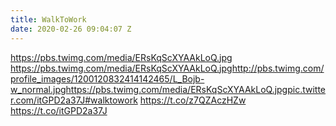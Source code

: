 ```yaml
---
title: WalkToWork
date: 2020-02-26 09:04:07 Z
---
```


 https://pbs.twimg.com/media/ERsKqScXYAAkLoQ.jpg https://pbs.twimg.com/media/ERsKqScXYAAkLoQ.jpghttp://pbs.twimg.com/profile_images/1200120832414142465/L_Bojb-w_normal.jpghttps://pbs.twimg.com/media/ERsKqScXYAAkLoQ.jpgpic.twitter.com/itGPD2a37J#walktowork https://t.co/z7QZAczHZw https://t.co/itGPD2a37J